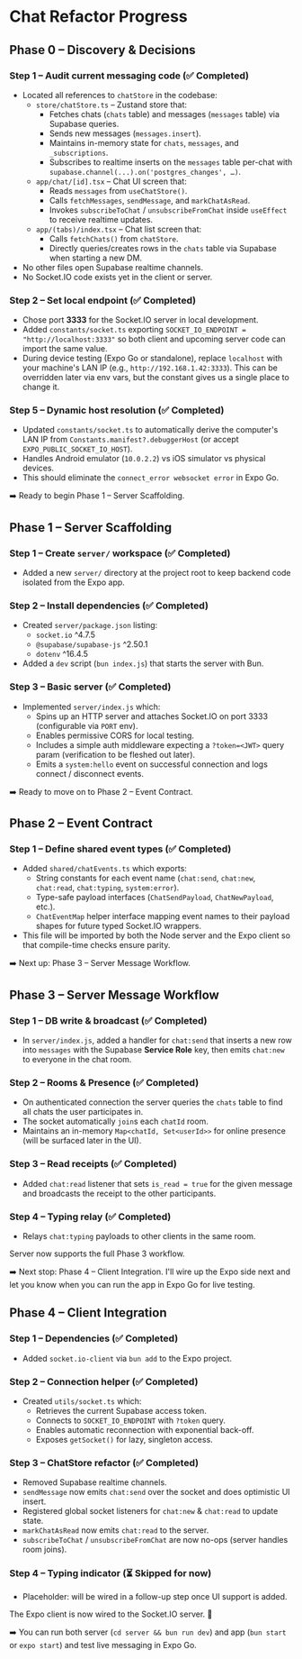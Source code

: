 # Chat Refactor Progress

## Phase 0 – Discovery & Decisions

### Step 1 – Audit current messaging code (✅ Completed)
- Located all references to `chatStore` in the codebase:
  - `store/chatStore.ts` – Zustand store that:
    - Fetches chats (`chats` table) and messages (`messages` table) via Supabase queries.
    - Sends new messages (`messages.insert`).
    - Maintains in-memory state for `chats`, `messages`, and `_subscriptions`.
    - Subscribes to realtime inserts on the `messages` table per-chat with `supabase.channel(...).on('postgres_changes', …)`.
  - `app/chat/[id].tsx` – Chat UI screen that:
    - Reads `messages` from `useChatStore()`.
    - Calls `fetchMessages`, `sendMessage`, and `markChatAsRead`.
    - Invokes `subscribeToChat` / `unsubscribeFromChat` inside `useEffect` to receive realtime updates.
  - `app/(tabs)/index.tsx` – Chat list screen that:
    - Calls `fetchChats()` from `chatStore`.
    - Directly queries/creates rows in the `chats` table via Supabase when starting a new DM.
- No other files open Supabase realtime channels.
- No Socket.IO code exists yet in the client or server.

### Step 2 – Set local endpoint (✅ Completed)
- Chose port **3333** for the Socket.IO server in local development.
- Added `constants/socket.ts` exporting `SOCKET_IO_ENDPOINT = "http://localhost:3333"` so both client and upcoming server code can import the same value.
- During device testing (Expo Go or standalone), replace `localhost` with your machine's LAN IP (e.g., `http://192.168.1.42:3333`). This can be overridden later via env vars, but the constant gives us a single place to change it.

### Step 5 – Dynamic host resolution (✅ Completed)
- Updated `constants/socket.ts` to automatically derive the computer's LAN IP from `Constants.manifest?.debuggerHost` (or accept `EXPO_PUBLIC_SOCKET_IO_HOST`).
- Handles Android emulator (`10.0.2.2`) vs iOS simulator vs physical devices.
- This should eliminate the `connect_error websocket error` in Expo Go.

➡️ Ready to begin Phase 1 – Server Scaffolding.

## Phase 1 – Server Scaffolding

### Step 1 – Create `server/` workspace (✅ Completed)
- Added a new `server/` directory at the project root to keep backend code isolated from the Expo app.

### Step 2 – Install dependencies (✅ Completed)
- Created `server/package.json` listing:
  - `socket.io` ^4.7.5
  - `@supabase/supabase-js` ^2.50.1
  - `dotenv` ^16.4.5
- Added a `dev` script (`bun index.js`) that starts the server with Bun.

### Step 3 – Basic server (✅ Completed)
- Implemented `server/index.js` which:
  - Spins up an HTTP server and attaches Socket.IO on port 3333 (configurable via `PORT` env).
  - Enables permissive CORS for local testing.
  - Includes a simple auth middleware expecting a `?token=<JWT>` query param (verification to be fleshed out later).
  - Emits a `system:hello` event on successful connection and logs connect / disconnect events.

➡️ Ready to move on to Phase 2 – Event Contract.

## Phase 2 – Event Contract

### Step 1 – Define shared event types (✅ Completed)
- Added `shared/chatEvents.ts` which exports:
  - String constants for each event name (`chat:send`, `chat:new`, `chat:read`, `chat:typing`, `system:error`).
  - Type-safe payload interfaces (`ChatSendPayload`, `ChatNewPayload`, etc.).
  - `ChatEventMap` helper interface mapping event names to their payload shapes for future typed Socket.IO wrappers.
- This file will be imported by both the Node server and the Expo client so that compile-time checks ensure parity.

➡️ Next up: Phase 3 – Server Message Workflow.

## Phase 3 – Server Message Workflow

### Step 1 – DB write & broadcast (✅ Completed)
- In `server/index.js`, added a handler for `chat:send` that inserts a new row into `messages` with the Supabase **Service Role** key, then emits `chat:new` to everyone in the chat room.

### Step 2 – Rooms & Presence (✅ Completed)
- On authenticated connection the server queries the `chats` table to find all chats the user participates in.
- The socket automatically `join`s each `chatId` room.
- Maintains an in-memory `Map<chatId, Set<userId>>` for online presence (will be surfaced later in the UI).

### Step 3 – Read receipts (✅ Completed)
- Added `chat:read` listener that sets `is_read = true` for the given message and broadcasts the receipt to the other participants.

### Step 4 – Typing relay (✅ Completed)
- Relays `chat:typing` payloads to other clients in the same room.

Server now supports the full Phase 3 workflow.

➡️ Next stop: Phase 4 – Client Integration. I'll wire up the Expo side next and let you know when you can run the app in Expo Go for live testing.

## Phase 4 – Client Integration

### Step 1 – Dependencies (✅ Completed)
- Added `socket.io-client` via `bun add` to the Expo project.

### Step 2 – Connection helper (✅ Completed)
- Created `utils/socket.ts` which:
  - Retrieves the current Supabase access token.
  - Connects to `SOCKET_IO_ENDPOINT` with `?token` query.
  - Enables automatic reconnection with exponential back-off.
  - Exposes `getSocket()` for lazy, singleton access.

### Step 3 – ChatStore refactor (✅ Completed)
- Removed Supabase realtime channels.
- `sendMessage` now emits `chat:send` over the socket and does optimistic UI insert.
- Registered global socket listeners for `chat:new` & `chat:read` to update state.
- `markChatAsRead` now emits `chat:read` to the server.
- `subscribeToChat` / `unsubscribeFromChat` are now no-ops (server handles room joins).

### Step 4 – Typing indicator (⏳ Skipped for now)
- Placeholder: will be wired in a follow-up step once UI support is added.

The Expo client is now wired to the Socket.IO server. 🚀

➡️ You can run both server (`cd server && bun run dev`) and app (`bun start` or `expo start`) and test live messaging in Expo Go.
